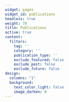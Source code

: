 ```yaml
---
widget: pages
widget_id: publications
headless: true
weight: 70
title: Publications
active: true
content:
  filters:
    tag: ''
    category: ''
    publication_type: ''
    exclude_featured: false
    exclude_past: false
    exclude_future: false
design:
  columns: "1"
  background:
    text_color_light: false
    image_darken: 0
---
```

